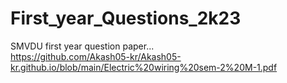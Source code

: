 # First_year_Questions_2k23
SMVDU first year question paper... <br>
https://github.com/Akash05-kr/Akash05-kr.github.io/blob/main/Electric%20wiring%20sem-2%20M-1.pdf
